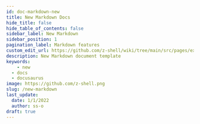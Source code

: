 ```yaml
---
id: doc-markdown-new
title: New Markdown Docs
hide_title: false
hide_table_of_contents: false
sidebar_label: New Markdown
sidebar_position: 1
pagination_label: Markdown features
custom_edit_url: https://github.com/z-shell/wiki/tree/main/src/pages/examples/draft.md
description: New Markdown document template
keywords:
	- new
  - docs
  - docusaurus
image: https://github.com/z-shell.png
slug: /new-markdown
last_update:
  date: 1/1/2022
  author: ss-o
draft: true
---
```

